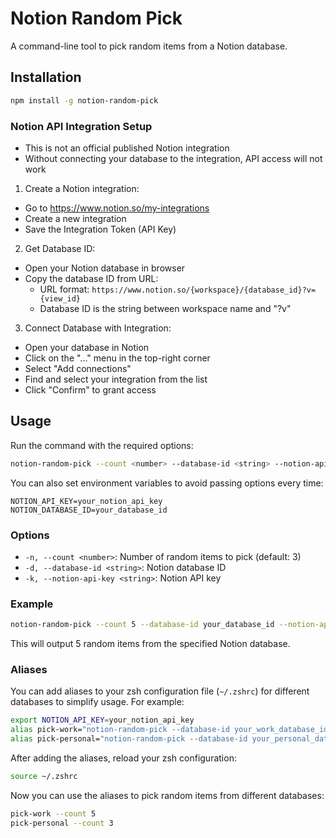 # Notion Random Pick

A command-line tool to pick random items from a Notion database.

## Installation

```sh
npm install -g notion-random-pick
```

### Notion API Integration Setup
- This is not an official published Notion integration
- Without connecting your database to the integration, API access will not work

1. Create a Notion integration:
  - Go to https://www.notion.so/my-integrations
  - Create a new integration
  - Save the Integration Token (API Key)

2. Get Database ID:
  - Open your Notion database in browser
  - Copy the database ID from URL:
    - URL format: `https://www.notion.so/{workspace}/{database_id}?v={view_id}`
    - Database ID is the string between workspace name and "?v"

3. Connect Database with Integration:
  - Open your database in Notion
  - Click on the "..." menu in the top-right corner
  - Select "Add connections"
  - Find and select your integration from the list
  - Click "Confirm" to grant access

## Usage

Run the command with the required options:

```sh
notion-random-pick --count <number> --database-id <string> --notion-api-key <string>
```

You can also set environment variables to avoid passing options every time:

```env
NOTION_API_KEY=your_notion_api_key
NOTION_DATABASE_ID=your_database_id
```

### Options

- `-n, --count <number>`: Number of random items to pick (default: 3)
- `-d, --database-id <string>`: Notion database ID
- `-k, --notion-api-key <string>`: Notion API key

### Example

```sh
notion-random-pick --count 5 --database-id your_database_id --notion-api-key your_notion_api_key
```

This will output 5 random items from the specified Notion database.

### Aliases

You can add aliases to your zsh configuration file (`~/.zshrc`) for different databases to simplify usage. For example:

```sh
export NOTION_API_KEY=your_notion_api_key
alias pick-work="notion-random-pick --database-id your_work_database_id"
alias pick-personal="notion-random-pick --database-id your_personal_database_id"
```

After adding the aliases, reload your zsh configuration:

```sh
source ~/.zshrc
```

Now you can use the aliases to pick random items from different databases:

```sh
pick-work --count 5
pick-personal --count 3
```
